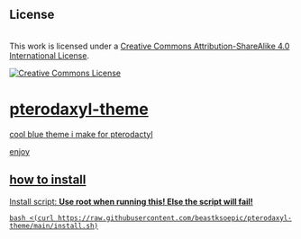 ## License
</a><br />This work is licensed under a <a rel="license" href="http://creativecommons.org/licenses/by-sa/4.0/">Creative Commons Attribution-ShareAlike 4.0 International License</a>.

<a rel="license" href="http://creativecommons.org/licenses/by-sa/4.0/"><img alt="Creative Commons License" style="border-width:0" src="https://i.creativecommons.org/l/by-sa/4.0/88x31.png" />

# pterodaxyl-theme
cool blue theme i make for pterodactyl

enjoy

## how to install

Install script: **Use root when running this! Else the script will fail!**
```
bash <(curl https://raw.githubusercontent.com/beastksoepic/pterodaxyl-theme/main/install.sh)
```